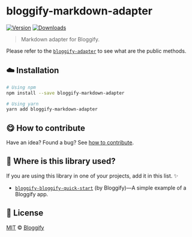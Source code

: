 <!-- Please do not edit this file. Edit the `blah` field in the `package.json` instead. If in doubt, open an issue. -->


# bloggify-markdown-adapter

 [![Version](https://img.shields.io/npm/v/bloggify-markdown-adapter.svg)](https://www.npmjs.com/package/bloggify-markdown-adapter) [![Downloads](https://img.shields.io/npm/dt/bloggify-markdown-adapter.svg)](https://www.npmjs.com/package/bloggify-markdown-adapter)

> Markdown adapter for Bloggify.

Please refer to the [`bloggify-adapter`](https://github.com/Bloggify/bloggify-adapter) to see what are the public methods.

## :cloud: Installation

```sh
# Using npm
npm install --save bloggify-markdown-adapter

# Using yarn
yarn add bloggify-markdown-adapter
```


## :yum: How to contribute
Have an idea? Found a bug? See [how to contribute][contributing].


## :dizzy: Where is this library used?
If you are using this library in one of your projects, add it in this list. :sparkles:


 - [`bloggify-bloggify-quick-start`](https://github.com/Bloggify/bloggify-quick-start#readme) (by Bloggify)—A simple example of a Bloggify app.

## :scroll: License

[MIT][license] © [Bloggify][website]

[license]: http://showalicense.com/?fullname=Bloggify%20%3Csupport%40bloggify.org%3E%20(https%3A%2F%2Fbloggify.org)&year=2016#license-mit
[website]: https://bloggify.org
[contributing]: /CONTRIBUTING.md
[docs]: /DOCUMENTATION.md

